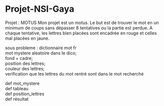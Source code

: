 # Projet-NSI-Gaya

Projet : MOTUS
Mon projet est un motus. Le but est de trouver le mot en un minimum de coups sans dépasser 8 tentatives ou la partie est perdue. A chaque tentative, les lettres bien placées sont encadrée en rouge et celles mal placées en jaune.   

sous probleme : dictionnaire mot fr  
                mot mystere aleatoire dans le dico;  
                fond + cadre;  
                position des lettres;  
                couleur des lettres;  
                verification que les lettres du mot rentré sont dans le mot recherché   

def mot_mystere  
def tableau  
def position_lettres    
def résultat  
                
   

  
                
                
                
